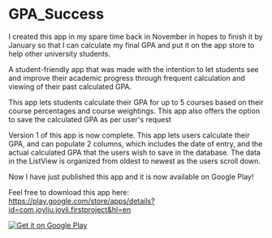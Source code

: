 # GPA_Success
I created this app in my spare time back in November in hopes to finish it by January so that I can calculate my final GPA and put it on the app store to help other university students.

A student-friendly app that was made with the intention to let students see and improve their academic progress through frequent calculation and viewing of their past calculated GPA.

This app lets students calculate their GPA for up to 5 courses based on their course percentages and course weightings. This app also offers the option to save the calculated GPA as per user's request

Version 1 of this app is now complete. This app lets users calculate their GPA, and can populate 2 columns, which includes the date of entry, and the actual calculated GPA that the users wish to save in the database. The data in the ListView is organized from oldest to newest as the users scroll down.

Now I have just published this app and it is now available on Google Play! 

Feel free to download this app here: https://play.google.com/store/apps/details?id=com.joyliu.joyli.firstproject&hl=en

<a href='https://play.google.com/store/apps/details?id=com.joyliu.joyli.firstproject&hl=en&pcampaignid=MKT-Other-global-all-co-prtnr-py-PartBadge-Mar2515-1'><img alt='Get it on Google Play' src='https://play.google.com/intl/en_us/badges/images/generic/en_badge_web_generic.png'/></a>
